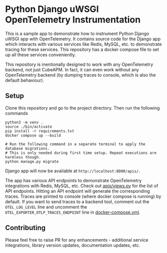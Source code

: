 # Python Django uWSGI OpenTelemetry Instrumentation

This is a sample app to demonstrate how to instrument Python Django uWSGI app with OpenTelemetry. It contains source code for the Django app which interacts with various services like Redis, MySQL, etc. to demonstrate tracing for these services. This repository has a docker compose file to set up all these services conveniently.

This repository is inentionally designed to work with any OpenTelemetry backend, not just CubeAPM. In fact, it can even work without any OpenTelemetry backend (by dumping traces to console, which is also the default behaviour).

## Setup

Clone this repository and go to the project directory. Then run the following commands

```
python3 -m venv .
source ./bin/activate
pip install -r requirements.txt
docker compose up --build

# Run the following command in a separate terminal to apply the database migrations.
# This is only needed during first time setup. Repeat executions are harmless though.
python manage.py migrate
```

Django app will now be available at `http://localhost:8000/apis/`.

The app has various API endpoints to demonstrate OpenTelemetry integrations with Redis, MySQL, etc. Check out [apis/views.py](apis/views.py) for the list of API endpoints. Hitting an API endpoint will generate the corresponding traces. Traces are printed to console (where docker compose is running) by default. If you want to send traces to a backend tool, comment out the `OTEL_LOG_LEVEL` line and uncomment the `OTEL_EXPORTER_OTLP_TRACES_ENDPOINT` line in [docker-compose.yml](docker-compose.yml).

## Contributing

Please feel free to raise PR for any enhancements - additional service integrations, library version updates, documentation updates, etc.
